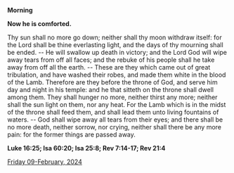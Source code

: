 **Morning**

**Now he is comforted.**
 
Thy sun shall no more go down; neither shall thy moon withdraw itself: for the Lord shall be thine everlasting light, and the days of thy mourning shall be ended. -- He will swallow up death in victory; and the Lord God will wipe away tears from off all faces; and the rebuke of his people shall he take away from off all the earth. -- These are they which came out of great tribulation, and have washed their robes, and made them white in the blood of the Lamb. Therefore are they before the throne of God, and serve him day and night in his temple: and he that sitteth on the throne shall dwell among them. They shall hunger no more, neither thirst any more; neither shall the sun light on them, nor any heat. For the Lamb which is in the midst of the throne shall feed them, and shall lead them unto living fountains of waters. -- God shall wipe away all tears from their eyes; and there shall be no more death, neither sorrow, nor crying, neither shall there be any more pain: for the former things are passed away.  

**Luke 16:25; Isa 60:20; Isa 25:8; Rev 7:14-17; Rev 21:4**

[Friday 09-February, 2024](https://t.me/daily_light)
